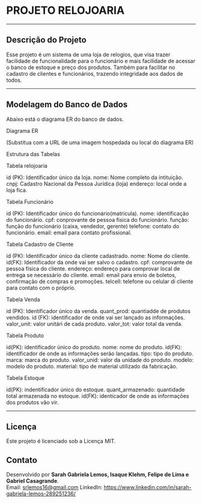 # **PROJETO RELOJOARIA**
---

## Descrição do Projeto

 Esse projeto é um sistema de uma loja de relogios, que visa trazer facilidade de funcionalidade para o funcionário
  e mais facilidade de acessar o banco de estoque e preço dos produtos.
  Também para facilitar no cadastro de clientes e funcionários, trazendo integridade aos dados de todos.

---

## Modelagem do Banco de Dados
Abaixo está o diagrama ER do banco de dados.

Diagrama ER

(Substitua com a URL de uma imagem hospedada ou local do diagrama ER)

Estrutura das Tabelas

Tabela relojoaria

id (PK): Identificador único da loja.
nome: Nome completo da intituição.
cnpj: Cadastro Nacional da Pessoa Jurídica (loja)
endereço: local onde a loja fica.

Tabela Funcionário

id (PK): Identificador único do funcionário(matricula).
nome: identificação do funcionário.
cpf: conprovante de pessoa fisica do funcionário.
função: função do funcionário (caixa, vendedor, gerente)
telefone: contato do funcionário.
email: email para contato profissional.

Tabela Cadastro de Cliente

id (PK): Identificador único da cliente cadastrado.
nome: Nome do cliente.
id(FK): Identificador da onde vai ser salvo o cadastro.
cpf: comprovante de pessoa física do cliente.
endereço: endereço para comprovar local de entrega se necessário do cliente.
email: email para envio de boletos, confirmação de compras e promoções.
telcell: telefone ou celular di cliente para contato com o próprio.

Tabela Venda

id (PK): Identificador único da venda.
quant_prod: quantiadde de produtos vendidos.
id (FK): identificador de onde vai ser lançado as informações.
valor_unit: valor unitári de cada produto.
valor_tot: valor total da venda.

Tabela Produto

id(PK): identificador único do  produto.
nome: nome do produto.
id(FK): identificador de onde as informações serão lançadas.
tipo: tipo do produto.
marca: marca do produto.
valor_unid: valor da unidade do produto.
modelo: modelo do produto.
material: tipo de material utilizado da fabricação.

Tabela Estoque

id(PK): indentificador único do estoque.
quant_armazenado: quantidade total armazenada no estoque.
id(FK): identicador de onde as informações dos produtos vão vir.

---

## Licença

Este projeto é licenciado sob a Licença MIT.

## Contato

Desenvolvido por **Sarah Gabriela Lemos, Isaque Klehm, Felipe de Lima e Gabriel Casagrande**.  
Email: srlemos16@gmail.com
LinkedIn: https://www.linkedin.com/in/sarah-gabriela-lemos-289251236/
